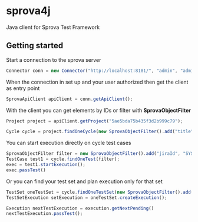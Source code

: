 # sprova4j
Java client for Sprova Test Framework

## Getting started

Start a connection to the sprova server
```javascript
Connector conn = new Connector("http://localhost:8181/", "admin", "admin");

```


When the connection in set up and your user authorized then get the client as entry point

```javascript
SprovaApiClient apiClient = conn.getApiClient();

```

With the client you can get elements by IDs or filter with **SprovaObjectFilter**
```javascript
Project project = apiClient.getProject("5ae5bda75b435f3d2b999c79");

Cycle cycle = project.findOneCycle(new SprovaObjectFilter().add("title", "Release 1.0"));
```

You can start execution directly on cycle test cases
```javascript
SprovaObjectFilter filter = new SprovaObjectFilter().add("jiraId", "SYSTEST-1");
TestCase test1 = cycle.findOneTest(filter);
exec = test1.startExecution();
exec.passTest()
```

Or you can find your test set and plan execution only for that set
```javascript
TestSet oneTestSet = cycle.findOneTestSet(new SprovaObjectFilter().add("title", "functional"));
TestSetExecution setExecution = oneTestSet.createExecution();

Execution nextTestExecution = execution.getNextPending()
nextTestExecution.passTest();

```